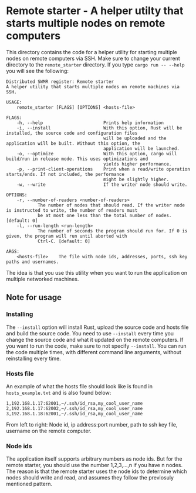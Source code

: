 
# Remote starter - A helper utilty that starts multiple nodes on remote computers

This directory contains the code for a helper utility for starting multiple nodes on remote computers via SSH. Make sure to change your current directory to the `remote_starter` directory. If you type `cargo run -- --help` you will see the following:

```
Distributed SWMR register: Remote starter 
A helper utility that starts multiple nodes on remote machines via SSH.

USAGE:
    remote_starter [FLAGS] [OPTIONS] <hosts-file>

FLAGS:
    -h, --help                       Prints help information
    -i, --install                    With this option, Rust will be installed, the source code and configuration files
                                     will be uploaded and the application will be built. Without this option, the
                                     application will be launched.
    -o, --optimize                   With this option, cargo will build/run in release mode. This uses optimizations and
                                     yields higher performance.
    -p, --print-client-operations    Print when a read/write operation starts/ends. If not included, the performance
                                     might be slightly higher.
    -w, --write                      If the writer node should write.

OPTIONS:
    -r, --number-of-readers <number-of-readers>
            The number of nodes that should read. If the writer node is instructed to write, the number of readers must
            be at most one less than the total number of nodes. [default: 0]
    -l, --run-length <run-length>
            The number of seconds the program should run for. If 0 is given, the program will run until aborted with
            Ctrl-C. [default: 0]

ARGS:
    <hosts-file>    The file with node ids, addresses, ports, ssh key paths and usernames.

```

The idea is that you use this utility when you want to run the application on multiple networked machines.

## Note for usage

### Installing

The `--install` option will install Rust, upload the source code and hosts file and build the source code. You need to use `--install` every time you change the source code and what it updated on the remote computers. If you want to run the code, make sure to not specify `--install`. You can run the code multiple times, with different command line arguments, without reinstalling every time.

### Hosts file

An example of what the hosts file should look like is found in `hosts_example.txt` and is also found below:

```
1,192.168.1.17:62001,~/.ssh/id_rsa,my_cool_user_name
2,192.168.1.17:62002,~/.ssh/id_rsa,my_cool_user_name
3,192.168.1.18:62001,~/.ssh/id_rsa,my_cool_user_name
```

From left to right: Node id, ip address:port number, path to ssh key file, username on the remote computer.

### Node ids

The application itself supports arbitrary numbers as node ids. But for the remote starter, you should use the number 1,2,3,...,n if you have n nodes. The reason is that the remote starter uses the node ids to determine which nodes should write and read, and assumes they follow the previosuly mentioned pattern.